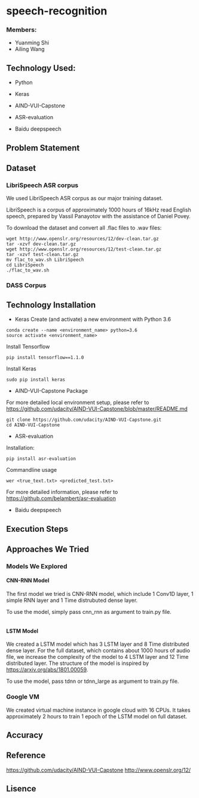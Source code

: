 # speech-recognition
### Members:
* Yuanming Shi
* Ailing Wang


## Technology Used:
* Python

* Keras

* AIND-VUI-Capstone

* ASR-evaluation

* Baidu deepspeech

## Problem Statement

## Dataset

### LibriSpeech ASR corpus

We used LibriSpeech ASR corpus as our major training dataset.

LibriSpeech is a corpus of approximately 1000 hours of 16kHz read English speech, prepared by Vassil Panayotov with the assistance of Daniel Povey. 


To download the dataset and convert all .flac files to .wav files:

```
wget http://www.openslr.org/resources/12/dev-clean.tar.gz
tar -xzvf dev-clean.tar.gz
wget http://www.openslr.org/resources/12/test-clean.tar.gz
tar -xzvf test-clean.tar.gz
mv flac_to_wav.sh LibriSpeech
cd LibriSpeech
./flac_to_wav.sh
```
### DASS Corpus

## Technology Installation

* Keras
Create (and activate) a new environment with Python 3.6
```
conda create --name <environment_name> python=3.6 
source activate <environment_name>
```

Install Tensorflow
```
pip install tensorflow==1.1.0
```

Install Keras
```
sudo pip install keras
```


* AIND-VUI-Capstone Package

For more detailed local environment setup, please refer to https://github.com/udacity/AIND-VUI-Capstone/blob/master/README.md
```
git clone https://github.com/udacity/AIND-VUI-Capstone.git
cd AIND-VUI-Capstone
```
* ASR-evaluation

Installation:
```
pip install asr-evaluation
```

Commandline usage
```
wer <true_text.txt> <predicted_test.txt>
```

For more detailed information, please refer to https://github.com/belambert/asr-evaluation

* Baidu deepspeech

## Execution Steps


## Approaches We Tried

### Models We Explored

#### CNN-RNN Model
The first model we tried is CNN-RNN model, which include 1 Conv1D layer, 1 simple RNN layer and 1 Time distrubuted dense layer.

To use the model, simply pass cnn_rnn as argument to train.py file.

```
```

#### LSTM Model
We created a LSTM model which has 3 LSTM layer and 8 Time distributed dense layer. For the full dataset, which contains about 1000 hours of audio file, we increase the complexity of the model to 4 LSTM layer and 12 Time distributed layer. The structure of the model is inspired by https://arxiv.org/abs/1801.00059.

To use the model, pass tdnn or tdnn_large as argument to train.py file.


### Google VM

We created virtual machine instance in google cloud with 16 CPUs. It takes approximately 2 hours to train 1 epoch of the LSTM model on full dataset.


## Accuracy

## Reference

https://github.com/udacity/AIND-VUI-Capstone
http://www.openslr.org/12/

## Lisence

